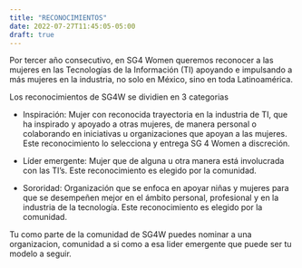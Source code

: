 ```yaml
---
title: "RECONOCIMIENTOS"
date: 2022-07-27T11:45:05-05:00
draft: true
---
```


Por tercer año consecutivo, en SG4 Women queremos reconocer a las mujeres en las Tecnologías de la Información (TI) apoyando e impulsando a más mujeres en la industria, no solo en México, sino en toda Latinoamérica.

Los reconocimientos de SG4W se dividien en 3 categorias

- Inspiración: Mujer con reconocida trayectoria en la industria de TI, que ha inspirado y apoyado a otras mujeres, de manera personal o colaborando en iniciativas u organizaciones que apoyan a las mujeres. Este reconocimiento lo selecciona y entrega SG 4 Women a discreción.

- Líder emergente: Mujer que de alguna u otra manera está involucrada con las TI’s. Este reconocimiento es elegido por la comunidad.

- Sororidad: Organización que se enfoca en apoyar niñas y mujeres para que se desempeñen mejor en el ámbito personal, profesional y en la industria de la tecnología. Este reconocimiento es elegido por la comunidad.

Tu como parte de la comunidad de SG4W puedes nominar a una organizacion, comunidad a si como a esa lider emergente que puede ser tu modelo a seguir.